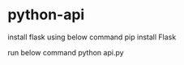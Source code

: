 # python-api
install flask using below command
   pip install Flask

run below command 
   python api.py
